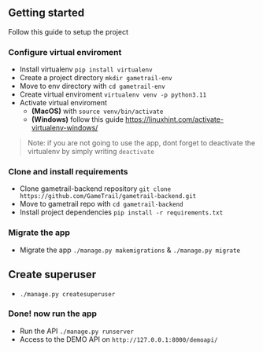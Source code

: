 ## Getting started

Follow this guide to setup the project

### Configure virtual enviroment
- Install virtualenv `pip install virtualenv`
- Create a project directory `mkdir gametrail-env`
- Move to env directory with `cd gametrail-env`
- Create virtual enviroment `virtualenv venv -p python3.11`
- Activate virtual enviroment
    - **(MacOS)** with `source venv/bin/activate` 
    - **(Windows)** follow this guide https://linuxhint.com/activate-virtualenv-windows/
> Note: if you are not going to use the app, dont forget to deactivate the virtualenv by simply writing `deactivate`
  
### Clone and install requirements
- Clone gametrail-backend repository `git clone https://github.com/GameTrail/gametrail-backend.git`
- Move to gametrail repo with `cd gametrail-backend`
- Install project dependencies `pip install -r requirements.txt`

### Migrate the app
- Migrate the app `./manage.py makemigrations` & `./manage.py migrate`

## Create superuser
- `./manage.py createsuperuser`

### Done! now run the app
- Run the API `./manage.py runserver`
- Access to the DEMO API on `http://127.0.0.1:8000/demoapi/`
